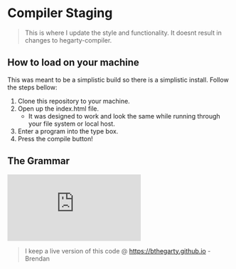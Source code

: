 # Compiler Staging

>This is where I update the style and functionality.
>It doesnt result in changes to hegarty-compiler.

## How to load on your machine

This was meant to be a simplistic build so there is a simplistic install. Follow the steps bellow: 

1. Clone this repository to your machine.
2. Open up the index.html file.
    - It was designed to work and look the same while running through your file system or local host.
3. Enter a program into the type box.
4. Press the compile button!

## The Grammar 

![Compiler Language Grammar](https://github.com/bthegarty/hegarty-compiler-staging/blob/master/compiler_Grammar.pdf)

> I keep a live version of this code @ https://bthegarty.github.io
> -Brendan


